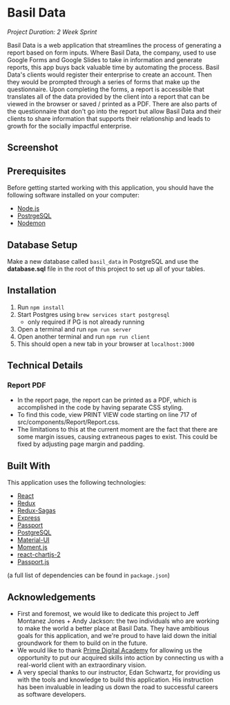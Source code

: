 
# Basil Data

*Project Duration: 2 Week Sprint*

Basil Data is a web application that streamlines the process of generating a report based on form inputs.  Where Basil Data, the company, used to use Google Forms and Google Slides to take in information and generate reports, this app buys back valuable time by automating the process.  Basil Data's clients would register their enterprise to create an account.  Then they would be prompted through a series of forms that make up the questionnaire.  Upon completing the forms, a report is accessible that translates all of the data provided by the client into a report that can be viewed in the browser or saved / printed as a PDF.  There are also parts of the questionnaire that don't go into the report but allow Basil Data and their clients to share information that supports their relationship and leads to growth for the socially impactful enterprise.

<!-- Live Version deployed on Heroku at: [https://skillsense.herokuapp.com/](https://skillsense.herokuapp.com/) -->

## Screenshot

## Prerequisites

Before getting started working with this application, you should have the following software installed on your computer:

- [Node.js](https://nodejs.org/en/)
- [PostrgeSQL](https://www.postgresql.org/)
- [Nodemon](https://nodemon.io/)

## Database Setup

Make a new database called `basil_data` in PostgreSQL and use the **database.sql** file in the root of this project to set up all of your tables.

## Installation

1. Run `npm install`
2. Start Postgres using `brew services start postgresql`
    - only required if PG is not already running
3. Open a terminal and run `npm run server`
4. Open another terminal and run `npm run client`
5. This should open a new tab in your browser at `localhost:3000`

## Technical Details

### Report PDF
- In the report page, the report can be printed as a PDF, which is accomplished in the code by having separate CSS styling.
- To find this code, view PRINT VIEW code starting on line 717 of src/components/Report/Report.css.
- The limitations to this at the current moment are the fact that there are some margin issues, causing extraneous pages to exist. This could be fixed by adjusting page margin and padding.

## Built With

This application uses the following technologies:

- [React](https://reactjs.org/)
- [Redux](https://maven.apache.org/)
- [Redux-Sagas](https://redux-saga.js.org/)
- [Express](https://expressjs.com/)
- [Passport](http://www.passportjs.org/)
- [PostgreSQL](https://www.postgresql.org/)
- [Material-UI](https://material-ui.com/)
- [Moment.js](https://momentjs.com/)
- [react-chartjs-2](https://www.npmjs.com/package/react-chartjs-2)
- [Passport.js](https://www.passportjs.org/)

(a full list of dependencies can be found in `package.json`)

## Acknowledgements

- First and foremost, we would like to dedicate this project to Jeff Montanez Jones + Andy Jackson: the two individuals who are working to make the world a better place at Basil Data. They have ambitious goals for this application, and we're proud to have laid down the initial groundwork for them to build on in the future.
- We would like to thank [Prime Digital Academy](https://github.com/PrimeAcademy) for allowing us the opportunity to put our acquired skills into action by connecting us with a real-world client with an extraordinary vision.
- A very special thanks to our instructor, Edan Schwartz, for providing us with the tools and knowledge to build this application. His instruction has been invaluable in leading us down the road to successful careers as software developers.
